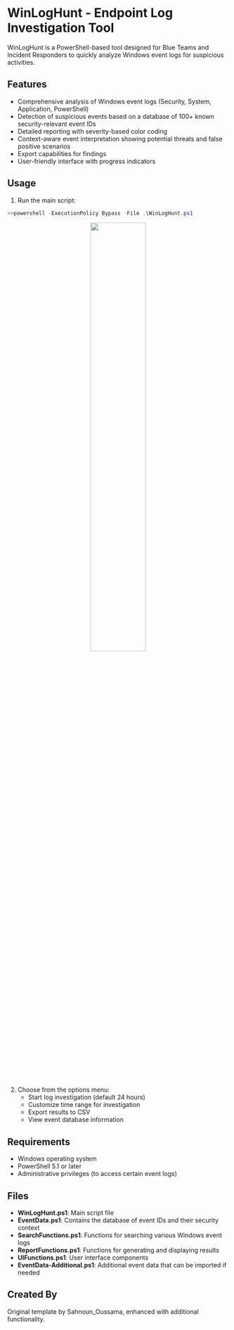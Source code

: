 # WinLogHunt - Endpoint Log Investigation Tool

WinLogHunt is a PowerShell-based tool designed for Blue Teams and Incident Responders to quickly analyze Windows event logs for suspicious activities.

## Features

- Comprehensive analysis of Windows event logs (Security, System, Application, PowerShell)
- Detection of suspicious events based on a database of 100+ known security-relevant event IDs
- Detailed reporting with severity-based color coding
- Context-aware event interpretation showing potential threats and false positive scenarios
- Export capabilities for findings
- User-friendly interface with progress indicators

## Usage

1. Run the main script:
```powershell
>>powershell -ExecutionPolicy Bypass -File .\WinLogHunt.ps1
```
<p align="center">
    <img width="50%" src="https://i.imgur.com/94Xxs6W.png"> 
</p>

2. Choose from the options menu:
   - Start log investigation (default 24 hours)
   - Customize time range for investigation
   - Export results to CSV
   - View event database information

## Requirements

- Windows operating system
- PowerShell 5.1 or later
- Administrative privileges (to access certain event logs)

## Files

- **WinLogHunt.ps1**: Main script file
- **EventData.ps1**: Contains the database of event IDs and their security context
- **SearchFunctions.ps1**: Functions for searching various Windows event logs
- **ReportFunctions.ps1**: Functions for generating and displaying results
- **UIFunctions.ps1**: User interface components
- **EventData-Additional.ps1**: Additional event data that can be imported if needed

## Created By

Original template by Sahnoun_Oussama, enhanced with additional functionality.

